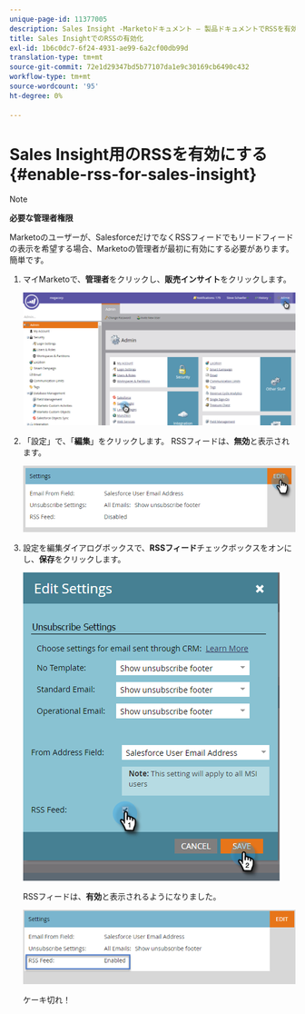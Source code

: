 ```yaml
---
unique-page-id: 11377005
description: Sales Insight -Marketoドキュメント — 製品ドキュメントでRSSを有効にする
title: Sales InsightでのRSSの有効化
exl-id: 1b6c0dc7-6f24-4931-ae99-6a2cf00db99d
translation-type: tm+mt
source-git-commit: 72e1d29347bd5b77107da1e9c30169cb6490c432
workflow-type: tm+mt
source-wordcount: '95'
ht-degree: 0%

---
```


# Sales Insight用のRSSを有効にする{#enable-rss-for-sales-insight}

>[!NOTE]
>
>**必要な管理者権限**

Marketoのユーザーが、SalesforceだけでなくRSSフィードでもリードフィードの表示を希望する場合、Marketoの管理者が最初に有効にする必要があります。 簡単です。

1. マイMarketoで、**管理者**&#x200B;をクリックし、**販売インサイト**&#x200B;をクリックします。

   ![](assets/set-up-rss-1-hands.png)

1. 「設定」で、「**編集**」をクリックします。 RSSフィードは、**無効**&#x200B;と表示されます。

   ![](assets/rss-settings-tab.png)

1. 設定を編集ダイアログボックスで、**RSSフィード**&#x200B;チェックボックスをオンにし、**保存**&#x200B;をクリックします。

   ![](assets/rss-edit-settings-2-hands.png)

   RSSフィードは、**有効**&#x200B;と表示されるようになりました。

   ![](assets/rss-final-box.png)

   ケーキ切れ！
